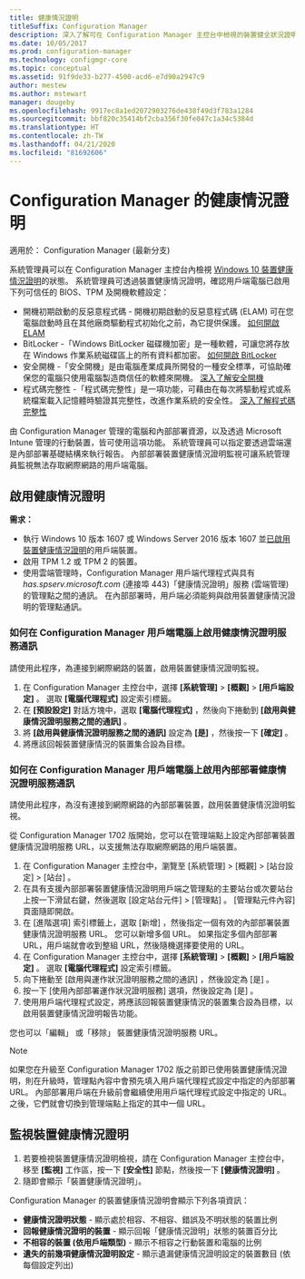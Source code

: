 ```yaml
---
title: 健康情況證明
titleSuffix: Configuration Manager
description: 深入了解可在 Configuration Manager 主控台中檢視的裝置健全狀況證明功能。
ms.date: 10/05/2017
ms.prod: configuration-manager
ms.technology: configmgr-core
ms.topic: conceptual
ms.assetid: 91f9de33-b277-4500-acd6-e7d90a2947c9
author: mestew
ms.author: mstewart
manager: dougeby
ms.openlocfilehash: 9917ec8a1ed2072903276de438f49d3f783a1284
ms.sourcegitcommit: bbf820c35414bf2cba356f30fe047c1a34c5384d
ms.translationtype: HT
ms.contentlocale: zh-TW
ms.lasthandoff: 04/21/2020
ms.locfileid: "81692606"
---
```

# <a name="health-attestation-for-configuration-manager"></a>Configuration Manager 的健康情況證明

適用於：  Configuration Manager (最新分支)

系統管理員可以在 Configuration Manager 主控台內檢視 [Windows 10 裝置健康情況證明](https://technet.microsoft.com/library/mt592023.aspx)的狀態。  系統管理員可透過裝置健康情況證明，確認用戶端電腦已啟用下列可信任的 BIOS、TPM 及開機軟體設定：  

-   開機初期啟動的反惡意程式碼 - 開機初期啟動的反惡意程式碼 (ELAM) 可在您電腦啟動時且在其他廠商驅動程式初始化之前，為它提供保護。 [如何開啟 ELAM](https://gallery.technet.microsoft.com/How-to-turn-on-Early-84552ec5)  
-   BitLocker -「Windows BitLocker 磁碟機加密」是一種軟體，可讓您將存放在 Windows 作業系統磁碟區上的所有資料都加密。  [如何開啟 BitLocker](https://gallery.technet.microsoft.com/How-to-turn-on-BitLocker-34294d3d)  
-   安全開機 -「安全開機」是由電腦產業成員所開發的一種安全標準，可協助確保您的電腦只使用電腦製造商信任的軟體來開機。 [深入了解安全開機](https://technet.microsoft.com/library/hh824987.aspx)  
-   程式碼完整性 -「程式碼完整性」是一項功能，可藉由在每次將驅動程式或系統檔案載入記憶體時驗證其完整性，改進作業系統的安全性。 [深入了解程式碼完整性](https://technet.microsoft.com/library/dd348642.aspx)  

由 Configuration Manager 管理的電腦和內部部署資源，以及透過 Microsoft Intune 管理的行動裝置，皆可使用這項功能。 系統管理員可以指定要透過雲端還是內部部署基礎結構來執行報告。 內部部署裝置健康情況證明監視可讓系統管理員監視無法存取網際網路的用戶端電腦。

## <a name="enable-health-attestation"></a>啟用健康情況證明

 **需求：**  

-   執行 Windows 10 版本 1607 或 Windows Server 2016 版本 1607 並[已啟用裝置健康情況證明](https://technet.microsoft.com/windows-server-docs/security/device-health-attestation)的用戶端裝置。
-   啟用 TPM 1.2 或 TPM 2 的裝置。
-   使用雲端管理時，Configuration Manager 用戶端代理程式與具有 *has.spserv.microsoft.com* (連接埠 443)「健康情況證明」服務 (雲端管理) 的管理點之間的通訊。 在內部部署時，用戶端必須能夠與啟用裝置健康情況證明的管理點通訊。

### <a name="how-to-enable-health-attestation-service-communication-on-configuration-manager-client-computers"></a>如何在 Configuration Manager 用戶端電腦上啟用健康情況證明服務通訊

請使用此程序，為連接到網際網路的裝置，啟用裝置健康情況證明監視。

1.  在 Configuration Manager 主控台中，選擇 **[系統管理]**  >  **[概觀]**  >  **[用戶端設定]** 。  選取 **[電腦代理程式]** 設定索引標籤。  
2.  在 **[預設設定]** 對話方塊中，選取 **[電腦代理程式]** ，然後向下捲動到 **[啟用與健康情況證明服務之間的通訊]** 。  
3.  將 **[啟用與健康情況證明服務之間的通訊]** 設定為 **[是]** ，然後按一下 **[確定]** 。  
4. 將應該回報裝置健康情況的裝置集合設為目標。

### <a name="how-to-enable-on-premises-health-attestation-service-communication-on-configuration-manager-client-computers"></a>如何在 Configuration Manager 用戶端電腦上啟用內部部署健康情況證明服務通訊
請使用此程序，為沒有連接到網際網路的內部部署裝置，啟用裝置健康情況證明監視。

從 Configuration Manager 1702 版開始，您可以在管理端點上設定內部部署裝置健康情況證明服務 URL，以支援無法存取網際網路的用戶端裝置。

1. 在 Configuration Manager 主控台中，瀏覽至 [系統管理]   > [概觀]   > [站台設定]   > [站台]  。
2. 在具有支援內部部署裝置健康情況證明用戶端之管理點的主要站台或次要站台上按一下滑鼠右鍵，然後選取 [設定站台元件]   > [管理點]  。 [管理點元件內容]  頁面隨即開啟。
3. 在 [進階選項]  索引標籤上，選取 [新增]  ，然後指定一個有效的內部部署裝置健康情況證明服務 URL。 您可以新增多個 URL。 如果指定多個內部部署 URL，用戶端就會收到整組 URL，然後隨機選擇要使用的 URL。
4.  在 Configuration Manager 主控台中，選擇 **[系統管理]**  >  **[概觀]**  >  **[用戶端設定]** 。  選取 **[電腦代理程式]** 設定索引標籤。  
5.  向下捲動至 [啟用與運作狀況證明服務之間的通訊]  ，然後設定為 [是]  。
7.  按一下 [使用內部部署運作狀況證明服務]  選項，然後設定為 [是]  。
8. 使用用戶端代理程式設定，將應該回報裝置健康情況的裝置集合設為目標，以啟用裝置健康情況證明報告功能。

您也可以「編輯」  或「移除」  裝置健康情況證明服務 URL。

> [!NOTE]
> 如果您在升級至 Configuration Manager 1702 版之前即已使用裝置健康情況證明，則在升級時，管理點內容中會預先填入用戶端代理程式設定中指定的內部部署 URL。 內部部署用戶端在升級前會繼續使用用戶端代理程式設定中指定的 URL。 之後，它們就會切換到管理端點上指定的其中一個 URL。

## <a name="monitor-device-health-attestation"></a>監視裝置健康情況證明

1.  若要檢視裝置健康情況證明檢視，請在 Configuration Manager 主控台中，移至 **[監視]** 工作區，按一下 **[安全性]** 節點，然後按一下 **[健康情況證明]** 。  
2.  隨即會顯示「裝置健康情況證明」。  

Configuration Manager 的裝置健康情況證明會顯示下列各項資訊：  

-   **健康情況證明狀態** - 顯示處於相容、不相容、錯誤及不明狀態的裝置比例  
-   **回報健康情況證明的裝置** - 顯示回報「健康情況證明」狀態的裝置百分比  
-   **不相容的裝置 (依用戶端類型)** - 顯示不相容之行動裝置和電腦的比例  
-   **遺失的前幾項健康情況證明設定** - 顯示遺漏健康情況證明設定的裝置數目 (依每個設定列出)
